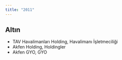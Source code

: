 ```yaml
---
title: "2011"
---
```


## Altın

-   TAV Havalimanları Holding, Havalimanı İşletmeciliği
-   Akfen Holding, Holdingler
-   Akfen GYO, GYO
